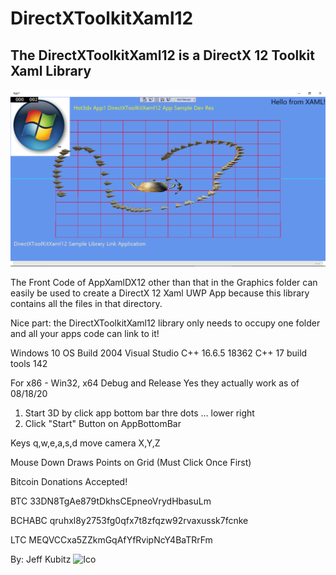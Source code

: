 # DirectXToolkitXaml12

## The DirectXToolkitXaml12 is a DirectX 12 Toolkit Xaml Library

![Ico](https://github.com/hot3dx/DirectXToolkitXaml12/blob/master/Assets/App1-DirectXToolKitXaml12-Sample-App.png)

The Front Code of AppXamlDX12 other than that in the Graphics folder
can easily be used to create a DirectX 12 Xaml UWP App because this 
library contains all the files in that directory.

Nice part: the DirectXToolkitXaml12 library only needs to occupy one 
folder and all your apps code can link to it!

Windows 10 OS Build 2004
Visual Studio C++ 16.6.5
18362
C++ 17
build tools 142

For x86 - Win32, x64 Debug and Release
Yes they actually work as of 08/18/20

1) Start 3D by click app bottom bar thre dots ... lower right
2) Click "Start" Button on AppBottomBar

Keys q,w,e,a,s,d move camera X,Y,Z

Mouse Down Draws Points on Grid (Must Click Once First)

Bitcoin Donations Accepted!

BTC 33DN8TgAe879tDkhsCEpneoVrydHbasuLm

BCHABC qruhxl8y2753fg0qfx7t8zfqzw92rvaxussk7fcnke

LTC MEQVCCxa5ZZkmGqAfYfRvipNcY4BaTRrFm

By: Jeff Kubitz
![Ico](https://github.com/hot3dx/AppXamlDX12/blob/master/Assets/AutoDraw2.ico)

